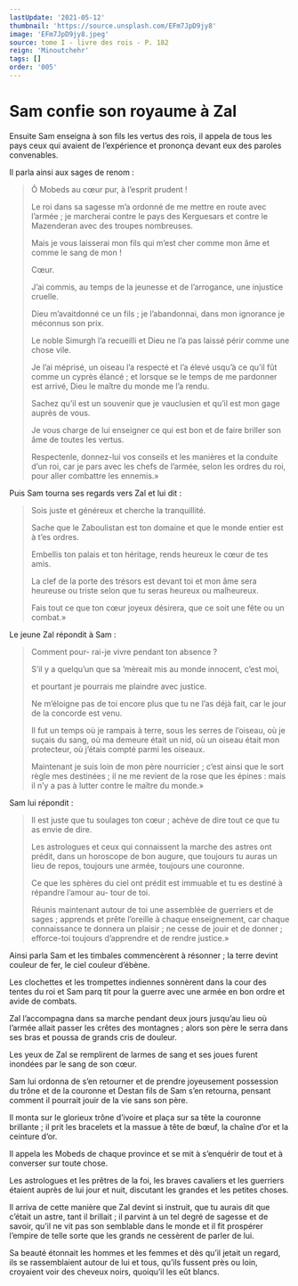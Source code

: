 ```yaml
---
lastUpdate: '2021-05-12'
thumbnail: 'https://source.unsplash.com/EFm7JpD9jy8'
image: 'EFm7JpD9jy8.jpeg'
source: tome I - livre des rois - P. 182
reign: 'Minoutchehr'
tags: []
order: '005'
---
```


# Sam confie son royaume à Zal

Ensuite Sam enseigna à son fils les vertus des rois, il appela de tous les pays ceux qui avaient de l’expérience et prononça devant eux des paroles convenables.

Il parla ainsi aux sages de renom :

> Ô Mobeds au cœur pur, à l’esprit prudent !
>
> Le roi dans sa sagesse m’a ordonné de me mettre en route avec l’armée ; je marcherai contre le pays des Kerguesars et contre le Mazenderan avec des troupes nombreuses.
>
> Mais je vous laisserai mon fils qui m’est cher comme mon âme et comme le sang de mon !
>
> Cœur.
>
> J’ai commis, au temps de la jeunesse et de l’arrogance, une injustice cruelle.
>
> Dieu m’avaitdonné ce un fils ; je l’abandonnai, dans mon ignorance je méconnus son prix.
>
> Le noble Simurgh l’a recueilli et Dieu ne l’a pas laissé périr comme une chose vile.
>
> Je l’ai méprisé, un oiseau l’a respecté et l’a élevé usqu’à ce qu’il fût comme un cyprès élancé ; et lorsque se le temps de me pardonner est arrivé, Dieu le maître du monde me l’a rendu.
>
> Sachez qu’il est un souvenir que je vauclusien et qu’il est mon gage auprès de vous.
>
> Je vous charge de lui enseigner ce qui est bon et de faire briller son âme de toutes les vertus.
>
> Respectenle, donnez-lui vos conseils et les manières et la conduite d’un roi, car je pars avec les chefs de l’armée, selon les ordres du roi, pour aller combattre les ennemis.»

Puis Sam tourna ses regards vers Zal et lui dit :

> Sois juste et généreux et cherche la tranquillité.
>
> Sache que le Zaboulistan est ton domaine et que le monde entier est à t’es ordres.
>
> Embellis ton palais et ton héritage, rends heureux le cœur de tes amis.
>
> La clef de la porte des trésors est devant toi et mon âme sera heureuse ou triste selon que tu seras heureux ou malheureux.
>
> Fais tout ce que ton cœur joyeux désirera, que ce soit une fête ou un combat.»

Le jeune Zal répondit à Sam :

> Comment pour-
rai-je vivre pendant ton absence ?
>
> S’il y a quelqu’un que sa ’mèreait mis au monde innocent, c’est moi,
>
> et pourtant je pourrais me plaindre avec justice.
>
> Ne m’éloigne pas de toi encore plus que tu ne l’as déjà fait, car le jour de la concorde est venu.
>
> Il fut un temps où je rampais à terre, sous les serres de l’oiseau, où je suçais du sang, où ma demeure était un nid, où un oiseau était mon protecteur, où j’étais compté parmi les oiseaux.
>
> Maintenant je suis loin de mon père nourricier ; c’est ainsi que le sort règle mes destinées ; il ne me revient de la rose que les épines : mais il n’y a pas à lutter contre le maître du monde.»

Sam lui répondit :

> Il est juste que tu soulages ton cœur ; achève de dire tout ce que tu as envie de dire.
>
> Les astrologues et ceux qui connaissent la marche des astres ont prédit, dans un horoscope de bon augure, que toujours tu auras un lieu de repos, toujours une armée, toujours une couronne.
>
> Ce que les sphères du ciel ont prédit est immuable et tu es destiné à répandre l’amour au-
tour de toi.
>
> Réunis maintenant autour de toi une assemblée de guerriers et de sages ; apprends et prête l’oreille à chaque enseignement, car chaque connaissance te donnera un plaisir ; ne cesse de jouir et de donner ; efforce-toi toujours d’apprendre et de rendre justice.»

Ainsi parla Sam et les timbales commencèrent à résonner ; la terre devint couleur de fer, le ciel couleur d’ébène.

Les clochettes et les trompettes indiennes sonnèrent dans la cour des tentes du roi et Sam parq tit pour la guerre avec une armée en bon ordre et avide de combats.

Zal l’accompagna dans sa marche pendant deux jours jusqu’au lieu où l’armée allait passer les crêtes des montagnes ; alors son père le serra dans ses bras et poussa de grands cris de douleur.

Les yeux de Zal se remplirent de larmes de sang et ses joues furent inondées par le sang de son cœur.

Sam lui ordonna de s’en retourner et de prendre joyeusement possession du trône et de la couronne et Destan fils de Sam s’en retourna, pensant comment il pourrait jouir de la vie sans son père.

Il monta sur le glorieux trône d’ivoire et plaça sur sa tête la couronne brillante ; il prit les bracelets et la massue à tête de bœuf, la chaîne d’or et la ceinture d’or.

Il appela les Mobeds de chaque province et se mit à s’enquérir de tout et à converser sur toute chose.

Les astrologues et les prêtres de la foi, les braves cavaliers et les guerriers étaient auprès de lui jour et nuit, discutant les grandes et les petites choses.

Il arriva de cette manière que Zal devint si instruit, que tu aurais dit que c’était un astre, tant il brillait ; il parvint à un tel degré de sagesse et de savoir, qu’il ne vit pas son semblable dans le monde et il fit prospérer l’empire de telle sorte que les grands ne cessèrent de parler de lui.

Sa beauté étonnait les hommes et les femmes et dès qu’il jetait un regard, ils se rassemblaient autour de lui et tous, qu’ils fussent près ou loin, croyaient voir des cheveux noirs, quoiqu’il les eût blancs.
